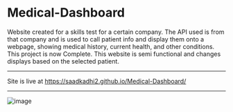 # Medical-Dashboard
Website created for a skills test for a certain company. The API used is from that company and is used to call patient info and display them onto a webpage, showing medical history, current health, and other conditions. This project is now Complete. This website is semi functional and changes displays based on the selected patient.
***
Site is live at https://saadkadhi2.github.io/Medical-Dashboard/
***
![image](https://github.com/user-attachments/assets/77f19e06-1096-45e8-bdc1-7af8d03d319f)

